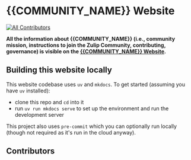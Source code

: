 # {{COMMUNITY_NAME}} Website
[![All Contributors](https://img.shields.io/github/all-contributors/VeckoTheGecko/zulip-lagrangian-community?color=ee8449&style=flat-square)](#contributors)
<!-- TODO: Update org and repo name once move is done -->

**All the information about {{COMMUNITY_NAME}} (i.e., community mission, instructions to join the Zulip Community, contributing, governance) is visible on the [{{COMMUNITY_NAME}} Website](https://uu-imau.github.io/python-for-lunch/).**

## Building this website locally

This website codebase uses `uv` and `mkdocs`. To get started (assuming you have `uv` installed):

- clone this repo and `cd` into it
- run `uv run mkdocs serve` to set up the environment and run the development server

This project also uses `pre-commit` which you can optionally run locally (though not required as it's run in the cloud anyway).

## Contributors

<!-- ALL-CONTRIBUTORS-LIST:START - Do not remove or modify this section -->
<!-- prettier-ignore-start -->
<!-- markdownlint-disable -->
<!-- markdownlint-restore -->
<!-- prettier-ignore-end -->
<!-- ALL-CONTRIBUTORS-LIST:END -->

